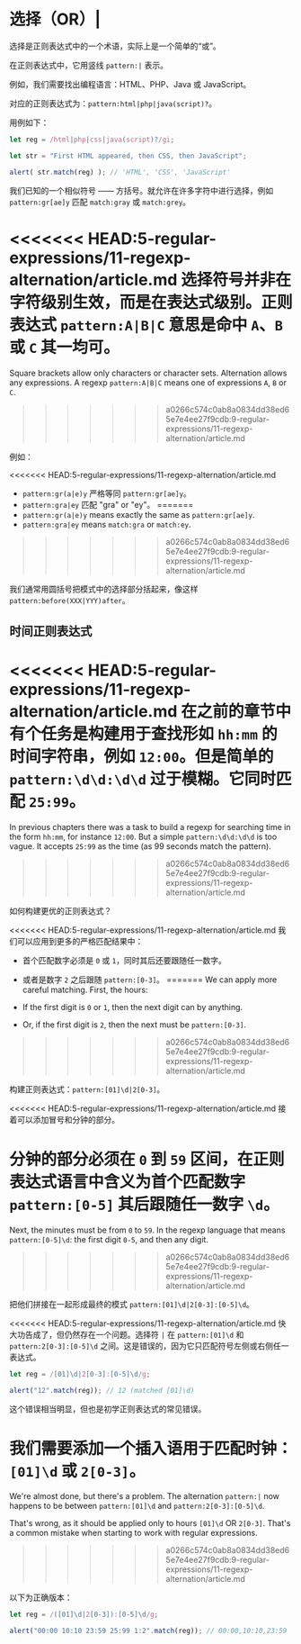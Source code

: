 # 选择（OR）|

选择是正则表达式中的一个术语，实际上是一个简单的“或”。

在正则表达式中，它用竖线 `pattern:|` 表示。

例如，我们需要找出编程语言：HTML、PHP、Java 或 JavaScript。

对应的正则表达式为：`pattern:html|php|java(script)?`。

用例如下：

```js run
let reg = /html|php|css|java(script)?/gi;

let str = "First HTML appeared, then CSS, then JavaScript";

alert( str.match(reg) ); // 'HTML', 'CSS', 'JavaScript'
```

我们已知的一个相似符号 —— 方括号。就允许在许多字符中进行选择，例如 `pattern:gr[ae]y` 匹配 `match:gray` 或 `match:grey`。

<<<<<<< HEAD:5-regular-expressions/11-regexp-alternation/article.md
选择符号并非在字符级别生效，而是在表达式级别。正则表达式 `pattern:A|B|C` 意思是命中 `A`、`B` 或 `C` 其一均可。
=======
Square brackets allow only characters or character sets. Alternation allows any expressions. A regexp `pattern:A|B|C` means one of expressions `A`, `B` or `C`.
>>>>>>> a0266c574c0ab8a0834dd38ed65e7e4ee27f9cdb:9-regular-expressions/11-regexp-alternation/article.md

例如：

<<<<<<< HEAD:5-regular-expressions/11-regexp-alternation/article.md
- `pattern:gr(a|e)y` 严格等同 `pattern:gr[ae]y`。
- `pattern:gra|ey` 匹配 "gra" or "ey"。
=======
- `pattern:gr(a|e)y` means exactly the same as `pattern:gr[ae]y`.
- `pattern:gra|ey` means `match:gra` or `match:ey`.
>>>>>>> a0266c574c0ab8a0834dd38ed65e7e4ee27f9cdb:9-regular-expressions/11-regexp-alternation/article.md

我们通常用圆括号把模式中的选择部分括起来，像这样 `pattern:before(XXX|YYY)after`。

## 时间正则表达式

<<<<<<< HEAD:5-regular-expressions/11-regexp-alternation/article.md
在之前的章节中有个任务是构建用于查找形如 `hh:mm` 的时间字符串，例如 `12:00`。但是简单的 `pattern:\d\d:\d\d` 过于模糊。它同时匹配 `25:99`。
=======
In previous chapters there was a task to build a regexp for searching time in the form `hh:mm`, for instance `12:00`. But a simple `pattern:\d\d:\d\d` is too vague. It accepts `25:99` as the time (as 99 seconds match the pattern).
>>>>>>> a0266c574c0ab8a0834dd38ed65e7e4ee27f9cdb:9-regular-expressions/11-regexp-alternation/article.md

如何构建更优的正则表达式？

<<<<<<< HEAD:5-regular-expressions/11-regexp-alternation/article.md
我们可以应用到更多的严格匹配结果中：

- 首个匹配数字必须是 `0` 或 `1`，同时其后还要跟随任一数字。
- 或者是数字 `2` 之后跟随 `pattern:[0-3]`。
=======
We can apply more careful matching. First, the hours:

- If the first digit is `0` or `1`, then the next digit can by anything.
- Or, if the first digit is `2`, then the next must be `pattern:[0-3]`.
>>>>>>> a0266c574c0ab8a0834dd38ed65e7e4ee27f9cdb:9-regular-expressions/11-regexp-alternation/article.md

构建正则表达式：`pattern:[01]\d|2[0-3]`。

<<<<<<< HEAD:5-regular-expressions/11-regexp-alternation/article.md
接着可以添加冒号和分钟的部分。

分钟的部分必须在 `0` 到 `59` 区间，在正则表达式语言中含义为首个匹配数字 `pattern:[0-5]` 其后跟随任一数字 `\d`。
=======
Next, the minutes must be from `0` to `59`. In the regexp language that means `pattern:[0-5]\d`: the first digit `0-5`, and then any digit.
>>>>>>> a0266c574c0ab8a0834dd38ed65e7e4ee27f9cdb:9-regular-expressions/11-regexp-alternation/article.md

把他们拼接在一起形成最终的模式 `pattern:[01]\d|2[0-3]:[0-5]\d`。

<<<<<<< HEAD:5-regular-expressions/11-regexp-alternation/article.md
快大功告成了，但仍然存在一个问题。选择符 `|` 在 `pattern:[01]\d` 和 `pattern:2[0-3]:[0-5]\d` 之间。这是错误的，因为它只匹配符号左侧或右侧任一表达式。


```js run
let reg = /[01]\d|2[0-3]:[0-5]\d/g;

alert("12".match(reg)); // 12 (matched [01]\d)
```

这个错误相当明显，但也是初学正则表达式的常见错误。

我们需要添加一个插入语用于匹配时钟：`[01]\d` 或 `2[0-3]`。
=======
We're almost done, but there's a problem. The alternation `pattern:|` now happens to be between `pattern:[01]\d` and `pattern:2[0-3]:[0-5]\d`.

That's wrong, as it should be applied only to hours `[01]\d` OR `2[0-3]`. That's a common mistake when starting to work with regular expressions.
>>>>>>> a0266c574c0ab8a0834dd38ed65e7e4ee27f9cdb:9-regular-expressions/11-regexp-alternation/article.md

以下为正确版本：

```js run
let reg = /([01]\d|2[0-3]):[0-5]\d/g;

alert("00:00 10:10 23:59 25:99 1:2".match(reg)); // 00:00,10:10,23:59
```
